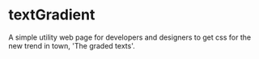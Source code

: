 # textGradient

A simple utility web page for developers and designers to get css for the new trend in town, 'The graded texts'. 

